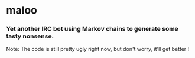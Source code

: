 # maloo
### Yet another IRC bot using Markov chains to generate some tasty nonsense.
Note: The code is still pretty ugly right now, but don't worry, it'll get better !
